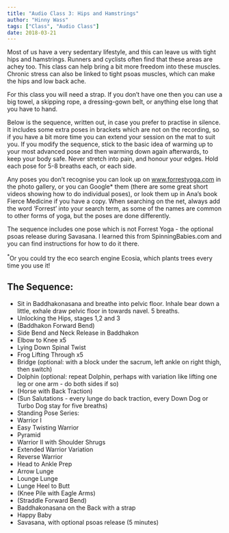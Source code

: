 ```yaml
---
title: "Audio Class 3: Hips and Hamstrings"
author: "Hinny Wass"
tags: ["Class", "Audio Class"]
date: 2018-03-21
---
```


Most of us have a very sedentary lifestyle, and this can leave us with tight hips and hamstrings.  Runners and cyclists often find that these areas are achey too.  This class can help bring a bit more freedom into these muscles.  Chronic stress can also be linked to tight psoas muscles, which can make the hips and low back ache.

For this class you will need a strap.  If you don’t have one then you can use a big towel, a skipping rope, a dressing-gown belt, or anything else long that you have to hand.

Below is the sequence, written out, in case you prefer to practise in silence.  It includes some extra poses in brackets which are not on the recording, so if you have a bit more time you can extend your session on the mat to suit you.  If you modify the sequence, stick to the basic idea of warming up to your most advanced pose and then warming down again afterwards, to keep your body safe.  Never stretch into pain, and honour your edges.  Hold each pose for 5-8 breaths each, or each side.

Any poses you don’t recognise you can look up on www.forrestyoga.com in the photo gallery, or you can Google* them (there are some great short videos showing how to do individual poses), or look them up in Ana’s book Fierce Medicine if you have a copy. When searching on the net, always add the word ‘Forrest’ into your search term, as some of the names are common to other forms of yoga, but the poses are done differently.

The sequence includes one pose which is not Forrest Yoga - the optional psoas release during Savasana.  I learned this from SpinningBabies.com and you can find instructions for how to do it there.  



<sup>*</sup>Or you could try the eco search engine Ecosia, which plants trees every time you use it!


## The Sequence:

 - Sit in Baddhakonasana and breathe into pelvic floor.  Inhale bear down a little, exhale draw pelvic floor in towards navel.  5 breaths.
 - Unlocking the Hips, stages 1,2 and 3
 - (Baddhakon Forward Bend)
 - Side Bend and Neck Release in Baddhakon
 - Elbow to Knee x5
 - Lying Down Spinal Twist
 - Frog Lifting Through x5
 - Bridge (optional: with a block under the sacrum, left ankle on right thigh, then switch)
 - Dolphin (optional: repeat Dolphin, perhaps with variation like lifting one leg or one arm - do both sides if so)
 - (Horse with Back Traction)
 - (Sun Salutations - every lunge do back traction, every Down Dog or Turbo Dog stay for five breaths)
 - Standing Pose Series:
 - Warrior I
 - Easy Twisting Warrior
 - Pyramid
 - Warrior II with Shoulder Shrugs
 - Extended Warrior Variation
 - Reverse Warrior
 - Head to Ankle Prep
 - Arrow Lunge
 - Lounge Lunge
 - Lunge Heel to Butt
 - (Knee Pile with Eagle Arms)
 - (Straddle Forward Bend)
 - Baddhakonasana on the Back with a strap
 - Happy Baby
 - Savasana, with optional psoas release (5 minutes)
